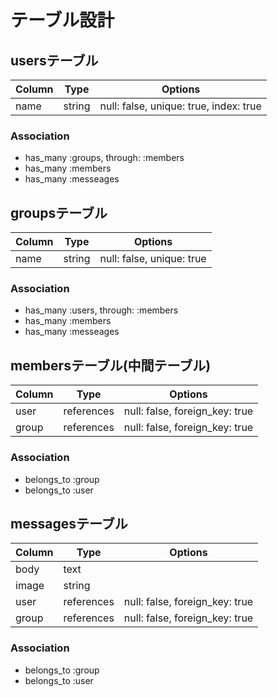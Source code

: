 # テーブル設計


## usersテーブル

|Column|Type|Options|
|------|----|-------|
|name|string|null: false, unique: true, index: true|

### Association
- has_many :groups, through: :members
- has_many :members
- has_many :messeages


## groupsテーブル

|Column|Type|Options|
|------|----|-------|
|name|string|null: false, unique: true|

### Association
- has_many :users, through: :members
- has_many :members
- has_many :messeages


## membersテーブル(中間テーブル)

|Column|Type|Options|
|------|----|-------|
|user|references|null: false, foreign_key: true||
|group|references|null: false, foreign_key: true||


### Association
- belongs_to :group
- belongs_to :user


## messagesテーブル

|Column|Type|Options|
|------|----|-------|
|body|text||
|image|string||
|user|references|null: false, foreign_key: true||
|group|references|null: false, foreign_key: true||

### Association
- belongs_to :group
- belongs_to :user

